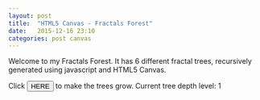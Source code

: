 ```yaml
---
layout: post
title:  "HTML5 Canvas - Fractals Forest"
date:   2015-12-16 23:10
categories: post canvas
---
```

<p>Welcome to my Fractals Forest. It has 6 different fractal trees, recursively generated using javascript and HTML5 Canvas.</p>

<p>Click <button type="button" class="fractalTreeButton">HERE</button> to make the trees grow. Current tree depth level: <span class="treeDepthLevel">1</span></p>

<script src="/js/libs/canvasElements.js"></script>
<script src="/js/canvasExperiments/fractalForest.js"></script>

